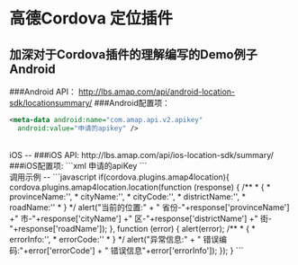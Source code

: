 高德Cordova 定位插件
==
加深对于Cordova插件的理解编写的Demo例子
<br>
Android
--
###Android API：
http://lbs.amap.com/api/android-location-sdk/locationsummary/
###Android配置项：
```xml
<meta-data android:name="com.amap.api.v2.apikey"
  android:value="申请的apikey" />
```
<br>
iOS
--
###iOS API:
http://lbs.amap.com/api/ios-location-sdk/summary/
###iOS配置项:
```xml
<config-file target="*-Info.plist" parent="AMapApiKey">
  <string>申请的apiKey</string>
</config-file>
```
<br>
调用示例
--
```javascript
if(cordova.plugins.amap4location){
  cordova.plugins.amap4location.location(function (response) {
    /**
     * {
     * provinceName:'',
     * cityName:'',
     * cityCode:'',
     * districtName:'',
     * roadName:''
     * }
     */
    alert("当前的位置:" +
        "  省份-"+response['provinceName']
        +" 市-"+response['cityName']
        +" 区-"+response['districtName']
        +" 街-"+response['roadName']);
  }, function (error) {
  alert(error);
    /**
     * {
     *  errorInfo:'',
     *  errorCode:''
     * }
     */
     alert("异常信息:"
         + " 错误编码:"+error['errorCode']
         + " 错误信息"+error['errorInfo']);
  });
  }
```
